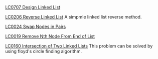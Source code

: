[LC0707 Design Linked List](../Problems/LC/LC0707.md)

[LC0206 Reverse Linked List](../Problems/LC/LC0206.md) A simpmle linked list reverse method.

[LC0024 Swap Nodes in Pairs](../Problems/LC/LC0024.md)

[LC0019 Remove Nth Node From End of List](../Problems/LC/LC0019.md)

[LC0160 Intersection of Two Linked Lists](../Problems/LC/LC0160.md) This problem can be solved by using floyd's circle finding algorithm.
